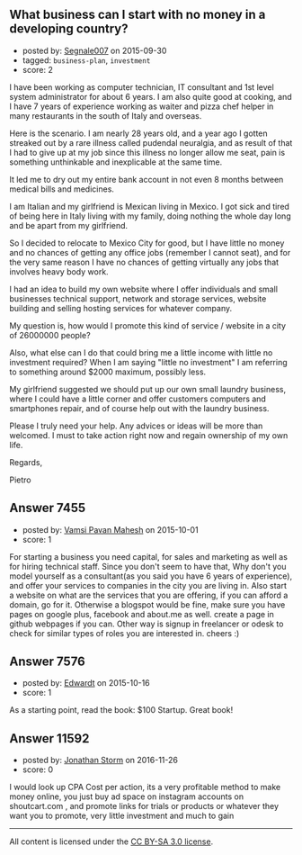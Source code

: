 ## What business can I start with no money in a developing country?

- posted by: [Segnale007](https://stackexchange.com/users/3336910/segnale007) on 2015-09-30
- tagged: `business-plan`, `investment`
- score: 2

I have been working as computer technician, IT consultant and 1st level system administrator for about 6 years. I am also quite good at cooking, and I have 7 years of experience working as waiter and pizza chef helper in many restaurants in the south of Italy and overseas. 

Here is the scenario. I am nearly 28 years old, and a year ago I gotten streaked out by a rare illness called pudendal neuralgia, and as result of that I had to give up at my job since this illness no longer allow me seat, pain is something unthinkable and inexplicable at the same time.

It led me to dry out my entire bank account in not even 8 months between medical bills and medicines. 

I am Italian and my girlfriend is Mexican living in Mexico. I got sick and tired of being here in Italy living with my family, doing nothing the whole day long and be apart from my girlfriend. 

So I decided to relocate to Mexico City for good, but I have little no money and no chances of getting any office jobs (remember I cannot seat), and for the very same reason I have no chances of getting virtually any jobs that involves heavy body work.

I had an idea to build my own website where I offer individuals and small businesses technical support, network and storage services, website building and selling hosting services for whatever company. 

My question is, how would I promote this kind of service / website in a city of 26000000 people? 

Also, what else can I do that could bring me a little income with little no investment required? When I am saying "little no investment" I am referring to something around $2000 maximum, possibly less.

My girlfriend suggested we should put up our own small laundry business, where I could have a little corner and offer customers computers and smartphones repair, and of course help out with the laundry business.

Please I truly need your help. Any advices or ideas will be more than welcomed. I must to take action right now and regain ownership of my own life.

Regards, 

Pietro 


## Answer 7455

- posted by: [Vamsi Pavan Mahesh](https://stackexchange.com/users/1487149/vamsi-pavan-mahesh) on 2015-10-01
- score: 1

For starting a business you need capital, for sales and marketing as well as for hiring technical staff. Since you don't seem to have that, Why don't you model yourself as a consultant(as you said you have 6 years of experience), and offer your services to companies in the city you are living in. Also start a website on what are the services that you are offering, if you can afford a domain, go for it. Otherwise a blogspot would be fine, make sure you have pages on google plus, facebook and about.me as well. create a page in github webpages if you can. Other way is signup in freelancer or odesk to check for similar types of roles you are interested in. cheers :)


## Answer 7576

- posted by: [Edwardt](https://stackexchange.com/users/1337541/edwardt) on 2015-10-16
- score: 1

As a starting point, read the book: $100 Startup. Great book!


## Answer 11592

- posted by: [Jonathan Storm](https://stackexchange.com/users/9723564/jonathan-storm) on 2016-11-26
- score: 0

I would look up CPA Cost per action, its a very profitable method to make money online, you just buy ad space on instagram accounts on shoutcart.com , and promote links for trials or products or whatever they want you to promote, very little investment and much to gain



---

All content is licensed under the [CC BY-SA 3.0 license](https://creativecommons.org/licenses/by-sa/3.0/).
